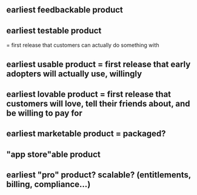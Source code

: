 
## earliest feedbackable product


## earliest testable product
= first release that customers can actually do something with


## earliest usable product = first release that early adopters will actually use, willingly


## earliest lovable product = first release that customers will love, tell their friends about, and be willing to pay for


## earliest marketable product = packaged?


## "app store"able product


## earliest "pro" product? scalable? (entitlements, billing, compliance...)
